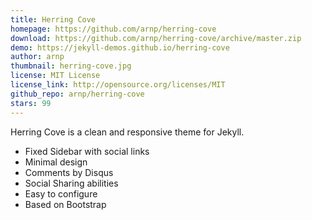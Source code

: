 ```yaml
---
title: Herring Cove
homepage: https://github.com/arnp/herring-cove
download: https://github.com/arnp/herring-cove/archive/master.zip
demo: https://jekyll-demos.github.io/herring-cove
author: arnp
thumbnail: herring-cove.jpg
license: MIT License
license_link: http://opensource.org/licenses/MIT
github_repo: arnp/herring-cove
stars: 99
---
```


Herring Cove is a clean and responsive theme for Jekyll.

* Fixed Sidebar with social links
* Minimal design
* Comments by Disqus
* Social Sharing abilities
* Easy to configure
* Based on Bootstrap
